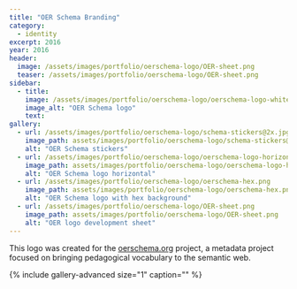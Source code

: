 ```yaml
---
title: "OER Schema Branding"
category:
  - identity
excerpt: 2016
year: 2016
header:
  image: /assets/images/portfolio/oerschema-logo/OER-sheet.png
  teaser: /assets/images/portfolio/oerschema-logo/OER-sheet.png
sidebar:
  - title:
    image: /assets/images/portfolio/oerschema-logo/oerschema-logo-white-small.png
    image_alt: "OER Schema logo"
    text:
gallery:
  - url: /assets/images/portfolio/oerschema-logo/schema-stickers@2x.jpg
    image_path: assets/images/portfolio/oerschema-logo/schema-stickers@2x.jpg
    alt: "OER Schema stickers"
  - url: /assets/images/portfolio/oerschema-logo/oerschema-logo-horizontal.png
    image_path: assets/images/portfolio/oerschema-logo/oerschema-logo-horizontal.png
    alt: "OER Schema logo horizontal"
  - url: /assets/images/portfolio/oerschema-logo/oerschema-hex.png
    image_path: assets/images/portfolio/oerschema-logo/oerschema-hex.png
    alt: "OER Schema logo with hex background"
  - url: /assets/images/portfolio/oerschema-logo/OER-sheet.png
    image_path: assets/images/portfolio/oerschema-logo/OER-sheet.png
    alt: "OER logo development sheet"
---
```

This logo was created for the [oerschema.org](oerschema.org) project, a metadata project focused on bringing pedagogical vocabulary to the semantic web.

{% include gallery-advanced size="1" caption="" %}